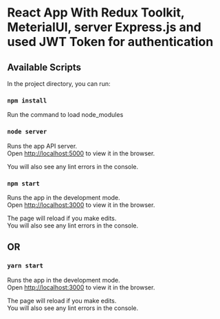 # React App With Redux Toolkit, MeterialUI, server Express.js and used JWT Token for authentication


## Available Scripts

In the project directory, you can run:

### `npm install`
Run the command to load node_modules

### `node server`

Runs the app API server.\
Open [http://localhost:5000](http://localhost:5000) to view it in the browser.

You will also see any lint errors in the console.


### `npm start`

Runs the app in the development mode.\
Open [http://localhost:3000](http://localhost:3000) to view it in the browser.

The page will reload if you make edits.\
You will also see any lint errors in the console.

## OR

### `yarn start`

Runs the app in the development mode.\
Open [http://localhost:3000](http://localhost:3000) to view it in the browser.

The page will reload if you make edits.\
You will also see any lint errors in the console.


